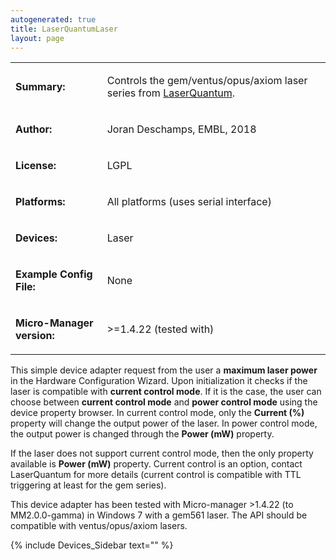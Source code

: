 ```yaml
---
autogenerated: true
title: LaserQuantumLaser
layout: page
---
```


<table>

<tr>

<td markdown="1">

**Summary:**

</td>

<td markdown="1">

Controls the gem/ventus/opus/axiom laser series from
[LaserQuantum](https://www.laserquantum.com/).

</td>

</tr>

<tr>

<td markdown="1">

**Author:**

</td>

<td markdown="1">

Joran Deschamps, EMBL, 2018

</td>

</tr>

<tr>

<td markdown="1">

**License:**

</td>

<td markdown="1">

LGPL

</td>

</tr>

<tr>

<td markdown="1">

**Platforms:**

</td>

<td markdown="1">

All platforms (uses serial interface)

</td>

</tr>

<tr>

<td markdown="1">

**Devices:**

</td>

<td markdown="1">

Laser

</td>

</tr>

<tr>

<td markdown="1">

**Example Config File:**

</td>

<td markdown="1">

None

</td>

</tr>

<tr>

<td markdown="1">

**Micro-Manager version:**

</td>

<td markdown="1">

\>=1.4.22 (tested with)

</td>

</tr>

</table>

This simple device adapter request from the user a **maximum laser
power** in the Hardware Configuration Wizard. Upon initialization it
checks if the laser is compatible with **current control mode**. If it
is the case, the user can choose between **current control mode** and
**power control mode** using the device property browser. In current
control mode, only the **Current (%)** property will change the output
power of the laser. In power control mode, the output power is changed
through the **Power (mW)** property.

If the laser does not support current control mode, then the only
property available is **Power (mW)** property. Current control is an
option, contact LaserQuantum for more details (current control is
compatible with TTL triggering at least for the gem series).

This device adapter has been tested with Micro-manager \>1.4.22 (to
MM2.0.0-gamma) in Windows 7 with a gem561 laser. The API should be
compatible with ventus/opus/axiom lasers.

{% include Devices_Sidebar text="" %}
